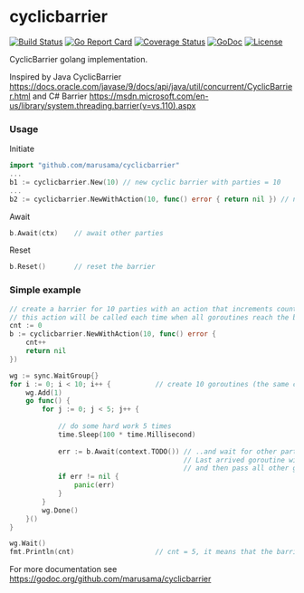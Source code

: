 cyclicbarrier
=============
[![Build Status](https://travis-ci.org/marusama/cyclicbarrier.svg?branch=master)](https://travis-ci.org/marusama/cyclicbarrier)
[![Go Report Card](https://goreportcard.com/badge/github.com/marusama/cyclicbarrier)](https://goreportcard.com/report/github.com/marusama/cyclicbarrier)
[![Coverage Status](https://coveralls.io/repos/github/marusama/cyclicbarrier/badge.svg?branch=master)](https://coveralls.io/github/marusama/cyclicbarrier?branch=master)
[![GoDoc](https://godoc.org/github.com/marusama/cyclicbarrier?status.svg)](https://godoc.org/github.com/marusama/cyclicbarrier)
[![License](https://img.shields.io/github/license/mashape/apistatus.svg?maxAge=2592000)](LICENSE)

CyclicBarrier golang implementation.

Inspired by Java CyclicBarrier https://docs.oracle.com/javase/9/docs/api/java/util/concurrent/CyclicBarrier.html and C# Barrier https://msdn.microsoft.com/en-us/library/system.threading.barrier(v=vs.110).aspx

### Usage
Initiate
```go
import "github.com/marusama/cyclicbarrier"
...
b1 := cyclicbarrier.New(10) // new cyclic barrier with parties = 10
...
b2 := cyclicbarrier.NewWithAction(10, func() error { return nil }) // new cyclic barrier with parties = 10 and with defined barrier action
```
Await
```go
b.Await(ctx)    // await other parties
```
Reset
```go
b.Reset()       // reset the barrier
```

### Simple example
```go
// create a barrier for 10 parties with an action that increments counter
// this action will be called each time when all goroutines reach the barrier
cnt := 0
b := cyclicbarrier.NewWithAction(10, func() error {
    cnt++
    return nil
})

wg := sync.WaitGroup{}
for i := 0; i < 10; i++ {           // create 10 goroutines (the same count as barrier parties)
    wg.Add(1)
    go func() {
        for j := 0; j < 5; j++ {
            
            // do some hard work 5 times
            time.Sleep(100 * time.Millisecond)                     
            
            err := b.Await(context.TODO()) // ..and wait for other parties on the barrier.
                                           // Last arrived goroutine will do the barrier action
                                           // and then pass all other goroutines to the next round
            if err != nil {
                panic(err)
            }
        }
        wg.Done()
    }()
}

wg.Wait()
fmt.Println(cnt)                    // cnt = 5, it means that the barrier was passed 5 times
```

For more documentation see https://godoc.org/github.com/marusama/cyclicbarrier
